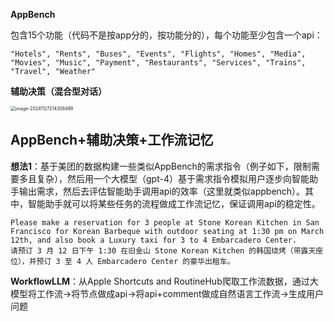 **AppBench**

包含15个功能（代码不是按app分的，按功能分的），每个功能至少包含一个api：

```
"Hotels", "Rents", "Buses", "Events", "Flights", "Homes", "Media", "Movies", "Music", "Payment", "Restaurants", "Services", "Trains", "Travel", "Weather"
```

**辅助决策（混合型对话）**

<img src="C:\Users\DengBin\AppData\Roaming\Typora\typora-user-images\image-20241127214308499.png" alt="image-20241127214308499" style="zoom:50%;" />

## AppBench+辅助决策+工作流记忆

**想法1**：基于美团的数据构建一些类似AppBench的需求指令（例子如下，限制需要多且复杂），然后用一个大模型（gpt-4）基于需求指令模拟用户逐步向智能助手输出需求，然后去评估智能助手调用api的效率（这里就类似appbench）。其中，智能助手就可以将某些任务的流程做成工作流记忆，保证调用api的稳定性。

```
Please make a reservation for 3 people at Stone Korean Kitchen in San Francisco for Korean Barbeque with outdoor seating at 1:30 pm on March 12th, and also book a Luxury taxi for 3 to 4 Embarcadero Center.
请预订 3 月 12 日下午 1:30 在旧金山 Stone Korean Kitchen 的韩国烧烤（带露天座位），并预订 3 至 4 人 Embarcadero Center 的豪华出租车。
```

**WorkflowLLM**：从Apple Shortcuts and RoutineHub爬取工作流数据，通过大模型将工作流->将节点做成api->将api+comment做成自然语言工作流->生成用户问题